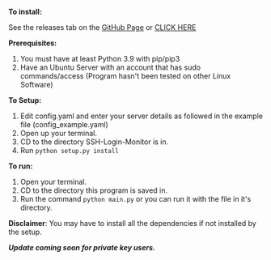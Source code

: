**To install:**

See the releases tab on the [GitHub Page](https://github.com/vapouryh/ssh-login-monitor) or [CLICK HERE](https://github.com/vapouryh/ssh-login-monitor/releases)

**Prerequisites:**

1. You must have at least Python 3.9 with pip/pip3
2. Have an Ubuntu Server with an account that has sudo commands/access (Program hasn't been tested on other Linux Software)

**To Setup:**

1. Edit config.yaml and enter your server details as followed in the example file (config_example.yaml)
2. Open up your terminal.
3. CD to the directory SSH-Login-Monitor is in.
4. Run `python setup.py install`

**To run:**

1. Open your terminal.
2. CD to the directory this program is saved in.
3. Run the command `python main.py` or you can run it with the file in it's directory.

**Disclaimer**: You may have to install all the dependencies if not installed by the setup.

_**Update coming soon for private key users.**_
